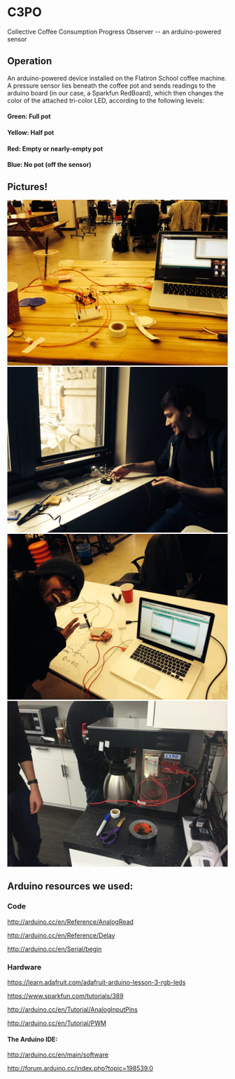 C3PO
===========

Collective Coffee Consumption Progress Observer -- an arduino-powered sensor

## Operation

An arduino-powered device installed on the Flatiron School coffee machine. A pressure sensor lies beneath the coffee pot and sends readings to the arduino board (in our case, a Sparkfun RedBoard), which then changes the color of the attached tri-color LED, according to the following levels:

#### Green: Full pot
#### Yellow: Half pot
#### Red: Empty or nearly-empty pot
#### Blue: No pot (off the sensor)

## Pictures!

![Workstation](/images/workstation.jpg "Workstation")
![Eugene Soldering](/images/eugene_soldering.jpg "Eugene Soldering")
![Prashant Sketching](/images/prashant_sketching.jpg "Prashant Sketching")
![Installing](/images/installing.jpg "Installing")

## Arduino resources we used:

### Code
http://arduino.cc/en/Reference/AnalogRead

http://arduino.cc/en/Reference/Delay

http://arduino.cc/en/Serial/begin

### Hardware
https://learn.adafruit.com/adafruit-arduino-lesson-3-rgb-leds

https://www.sparkfun.com/tutorials/389

http://arduino.cc/en/Tutorial/AnalogInputPins

http://arduino.cc/en/Tutorial/PWM

#### The Arduino IDE:
http://arduino.cc/en/main/software

http://forum.arduino.cc/index.php?topic=198539.0